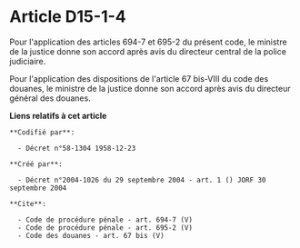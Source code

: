 # Article D15-1-4

Pour l'application des articles 694-7 et 695-2 du présent code, le ministre de la justice donne son accord après avis du
directeur central de la police judiciaire. 

Pour l'application des dispositions de l'article 67 bis-VIII du code des douanes, le ministre de la justice donne son accord
après avis du directeur général des douanes.

**Liens relatifs à cet article**

	**Codifié par**:

	  - Décret n°58-1304 1958-12-23

	**Créé par**:

	  - Décret n°2004-1026 du 29 septembre 2004 - art. 1 () JORF 30 septembre 2004

	**Cite**:

	  - Code de procédure pénale - art. 694-7 (V)
	  - Code de procédure pénale - art. 695-2 (V)
	  - Code des douanes - art. 67 bis (V)
